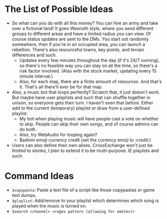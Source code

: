 # The List of Possible Ideas
- So what can you do with all this money? You can hire an army and take over a fictional land! It goes Wesnoth style, where you send different groups to different areas and have a limited radius you can view. Of course status updates are sent to the DMs. You start out randomly somewhere, then if you're in an occupied area, you can launch a rebellion. There's also resourceful towns, key points, and terrain differences and such.
	- Updates every few minutes throughout the day (if it's 24/7 running), so there's no feasible way you can stay on all the time, so there's a risk factor involved. (Also with the stock market, updating every 15 minute interval.)
	- Also, for each map, there are a finite amount of resources. And that's it. That's all there'll ever be for that map.
- Also, a music bot that loops perfectly? Scratch that, it just doesn't work. But maybe have user playlists and such that can shuffle together in unison, so everyone gets their turn. I haven't seen that before. Either add to the current (temporary) playlist or draw from a user-defined playlist.
	- My bot when playing music will have people cast a vote on whether to skip. People can skip their own songs, and of course admins can do both.
	- Also, try WebAudio for looping again?
	- $admin emoji currency credit (set the currency emoji to :credit:)
- Users can also define their own alises. CrossExchange won't just be limited to stonks, I plan to extend it to be multi-purpose. IE playlists and such.

# Command Ideas
- `$copypasta`: Paste a text file of a script like those copypastas or game text dumps.
- `$playlist`: Add/remove to your playlist which determines which song is played when the music is turned on.
- `$search <channel> <regex pattern (allowing for emotes)>`